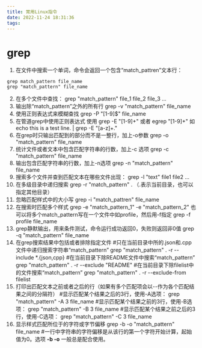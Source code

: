 ```yaml
---
title: 常用Linux指令
date: 2022-11-24 18:31:36
tags:
---
```


<!-- more -->

# grep
1. 在文件中搜索一个单词，命令会返回一个包含“match_pattren”文本行：
```shell
grep match_pattern file_name
grep "match_pattern" file_name
```
2. 在多个文件中查找：
grep "match_pattern" file_1 file_2 file_3 ...
3. 输出除“match_pattern”之外的所有行
grep -v "match_pattern"  file_name
4. 使用正则表达式来模糊查找
grep -P "[1-9]$" file_name
5. 在管道grep中使用正则表达式
使用 grep -E "[1-9]+"  或者 egrep "[1-9]+"
如 echo this is a test line. | grep  -E "[a-z]+\."
6. 在grep时只输出匹配到的部分而不是一整行，加上-o参数
grep -o "match_pattern"  file_name
7. 统计文件或者文本中包含匹配字符串的行数，加上-c 选项
grep -c "match_pattern"  file_name
8. 输出包含匹配字符串的行数，加上-n选项
grep -n "match_pattern" file_name
9. 搜索多个文件并查到匹配文本在哪些文件出现：
grep -l "text" file1 file2 ...
10. 在多级目录中递归搜索
grep -r "match_pattern" . （.表示当前目录，也可以指定其他目录）
11. 忽略匹配样式中的大小写
grep -i "match_pattren" file_name
12. 在搜索时匹配多个样式
grep -e "match_pattern_1" -e "match_pattern_2"
也可以将多个match_pattern写在一个文件中如profile，然后用-f指定
grep -f profile file_name
13. grep静默输出，用来条件测试，命令运行成功返回0，失败则返回非0值
grep -q "match_pattern" file_name
14. 在grep搜索结果中包括或者排除指定文件
#只在当前目录中所的.json和.cpp文件中递归搜索字符串“match_pattern”
grep "match_pattern" . -r --include *.{json,cpp}
#在当前目录下除README文件中搜索“match_pattern”
grep "match_pattern" . -r --exclude "README"
#在当前目录下除filelist中的文件搜索“match_pattern”
grep "match_pattern" . -r --exclude-from filelist
15. 打印出匹配文本之前或者之后的行（如果有多个匹配项会以--作为各个匹配结果之间的分隔符）
#显示匹配某个结果之后的3行，使用-A选项：
grep "match_pattern" -A 3 file_name 
#显示匹配某个结果之前的3行，使用-B选项：
grep "match_pattern" -B 3 file_name 
#显示匹配某个结果之前之后的3行，使用-C选项：
grep "match_pattern" -C 3 file_name
16. 显示样式匹配所位于的字符或字节偏移
grep -b -o "match_pattern" file_name
#一行中字符串的字符偏移是从该行的第一个字符开始计算，起始值为0。选项  **-b -o**  一般总是配合使用。